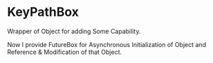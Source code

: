 # KeyPathBox
Wrapper of Object for adding Some Capability.

Now I provide FutureBox for Asynchronous Initialization of Object and Reference & Modification of that Object.


